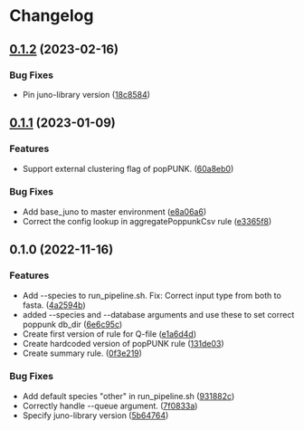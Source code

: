 # Changelog

## [0.1.2](https://github.com/RIVM-bioinformatics/juno-population/compare/v0.1.1...v0.1.2) (2023-02-16)


### Bug Fixes

* Pin juno-library version ([18c8584](https://github.com/RIVM-bioinformatics/juno-population/commit/18c8584a42e47d80c1532d317e280f513a6d05f3))

## [0.1.1](https://github.com/RIVM-bioinformatics/juno-population/compare/v0.1.0...v0.1.1) (2023-01-09)


### Features

* Support external clustering flag of popPUNK. ([60a8eb0](https://github.com/RIVM-bioinformatics/juno-population/commit/60a8eb01c67eb537f0b4a1c61c81db52f7db8ca5))


### Bug Fixes

* Add base_juno to master environment ([e8a06a6](https://github.com/RIVM-bioinformatics/juno-population/commit/e8a06a676454a7dda05ec470bb5eca55532f84b3))
* Correct the config lookup in aggregatePoppunkCsv rule ([e3365f8](https://github.com/RIVM-bioinformatics/juno-population/commit/e3365f8c7ffba85a311b5d49935bf6a71b21c998))

## 0.1.0 (2022-11-16)


### Features

* Add --species to run_pipeline.sh. Fix: Correct input type from both to fasta. ([4a2594b](https://github.com/RIVM-bioinformatics/juno-population/commit/4a2594bc611568652ea9fa5e92841ec2a6df3cfc))
* added --species and --database arguments and use these to set correct poppunk db_dir ([6e6c95c](https://github.com/RIVM-bioinformatics/juno-population/commit/6e6c95ce7b6f9e781ef61784ed994b4c98577ed0))
* Create first version of rule for Q-file ([e1a6d4d](https://github.com/RIVM-bioinformatics/juno-population/commit/e1a6d4d3e5ed20e063900e66dfe32d18eff55f7a))
* Create hardcoded version of popPUNK rule ([131de03](https://github.com/RIVM-bioinformatics/juno-population/commit/131de0379f8796c856a035ddc07706ebb14d2843))
* Create summary rule. ([0f3e219](https://github.com/RIVM-bioinformatics/juno-population/commit/0f3e21915f2a82cbe7bb7ec3aa68926b91812b4e))


### Bug Fixes

* Add default species "other" in run_pipeline.sh ([931882c](https://github.com/RIVM-bioinformatics/juno-population/commit/931882c50b3b08ecf61650461305095da3a4ce2f))
* Correctly handle --queue argument. ([7f0833a](https://github.com/RIVM-bioinformatics/juno-population/commit/7f0833a4f333c83230d986f4aa6a44658e3d12f7))
* Specify juno-library version ([5b64764](https://github.com/RIVM-bioinformatics/juno-population/commit/5b647640458a9b488e580f4e70cb9165d16b602c))
